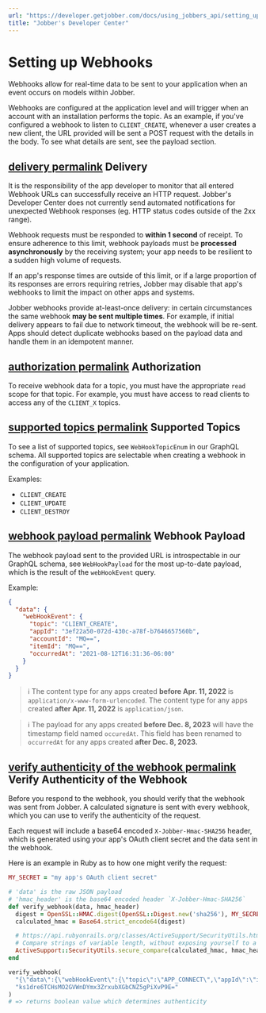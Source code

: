 ```yaml
---
url: "https://developer.getjobber.com/docs/using_jobbers_api/setting_up_webhooks"
title: "Jobber's Developer Center"
---
```


# Setting up Webhooks

Webhooks allow for real-time data to be sent to your application when an event
occurs on models within Jobber.

Webhooks are configured at the application level and will trigger when an
account with an installation performs the topic. As an example, if you've
configured a webhook to listen to `CLIENT_CREATE`, whenever a user creates a new
client, the URL provided will be sent a POST request with the details in the
body. To see what details are sent, see the payload section.

## [delivery permalink](https://developer.getjobber.com/docs/using_jobbers_api/setting_up_webhooks\#delivery) Delivery

It is the responsibility of the app developer to monitor that all entered
Webhook URLs can successfully receive an HTTP request. Jobber's Developer Center
does not currently send automated notifications for unexpected Webhook responses
(eg. HTTP status codes outside of the 2xx range).

Webhook requests must be responded to **within 1 second** of receipt. To ensure
adherence to this limit, webhook payloads must be **processed asynchronously** by
the receiving system; your app needs to be resilient to a sudden high volume of
requests.

If an app's response times are outside of this limit, or if a large proportion
of its responses are errors requiring retries, Jobber may disable that app's
webhooks to limit the impact on other apps and systems.

Jobber webhooks provide at-least-once delivery: in certain circumstances the
same webhook **may be sent multiple times**. For example, if initial delivery
appears to fail due to network timeout, the webhook will be re-sent. Apps should
detect duplicate webhooks based on the payload data and handle them in an
idempotent manner.

## [authorization permalink](https://developer.getjobber.com/docs/using_jobbers_api/setting_up_webhooks\#authorization) Authorization

To receive webhook data for a topic, you must have the appropriate `read` scope
for that topic. For example, you must have access to read clients to access any
of the `CLIENT_X` topics.

## [supported topics permalink](https://developer.getjobber.com/docs/using_jobbers_api/setting_up_webhooks\#supported-topics) Supported Topics

To see a list of supported topics, see `WebHookTopicEnum` in our GraphQL schema.
All supported topics are selectable when creating a webhook in the configuration
of your application.

Examples:

- `CLIENT_CREATE`
- `CLIENT_UPDATE`
- `CLIENT_DESTROY`

## [webhook payload permalink](https://developer.getjobber.com/docs/using_jobbers_api/setting_up_webhooks\#webhook-payload) Webhook Payload

The webhook payload sent to the provided URL is introspectable in our GraphQL
schema, see `WebHookPayload` for the most up-to-date payload, which is the
result of the `webHookEvent` query.

Example:

```json
{
  "data": {
    "webHookEvent": {
      "topic": "CLIENT_CREATE",
      "appId": "3ef22a50-072d-430c-a78f-b7646657560b",
      "accountId": "MQ==",
      "itemId": "MQ==",
      "occurredAt": "2021-08-12T16:31:36-06:00"
    }
  }
}

```

> ℹ️ The content type for any apps created **before Apr. 11, 2022** is
> `application/x-www-form-urlencoded`. The content type for any apps created
> **after Apr. 11, 2022** is `application/json`.

> ℹ️ The payload for any apps created **before Dec. 8, 2023** will have the
> timestamp field named `occuredAt`. This field has been renamed to `occurredAt`
> for any apps created **after Dec. 8, 2023.**

## [verify authenticity of the webhook permalink](https://developer.getjobber.com/docs/using_jobbers_api/setting_up_webhooks\#verify-authenticity-of-the-webhook) Verify Authenticity of the Webhook

Before you respond to the webhook, you should verify that the webhook was sent
from Jobber. A calculated signature is sent with every webhook, which you can
use to verify the authenticity of the request.

Each request will include a base64 encoded `X-Jobber-Hmac-SHA256` header, which
is generated using your app's OAuth client secret and the data sent in the
webhook.

Here is an example in Ruby as to how one might verify the request:

```ruby
MY_SECRET = "my app's OAuth client secret"

# 'data' is the raw JSON payload
# 'hmac_header' is the base64 encoded header `X-Jobber-Hmac-SHA256`
def verify_webhook(data, hmac_header)
  digest = OpenSSL::HMAC.digest(OpenSSL::Digest.new('sha256'), MY_SECRET, data)
  calculated_hmac = Base64.strict_encode64(digest)

  # https://api.rubyonrails.org/classes/ActiveSupport/SecurityUtils.html
  # Compare strings of variable length, without exposing yourself to a timing attack
  ActiveSupport::SecurityUtils.secure_compare(calculated_hmac, hmac_header)
end

verify_webhook(
  "{\"data\":{\"webHookEvent\":{\"topic\":\"APP_CONNECT\",\"appId\":\"id\",\"accountId\":\"id\",\"itemId\":\"id\",\"occurredAt\":\"ISO8601DateTime\"}}}",
  "ks1dre6TCHsMO2GVWnDYmx3ZrxubXGbCNZ5gPiXvP9E="
)
# => returns boolean value which determines authenticity

```
